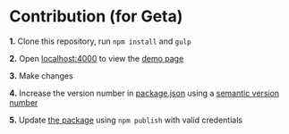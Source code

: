# Contribution (for Geta)

**1.** Clone this repository, run `npm install` and `gulp`

**2.** Open [localhost:4000](http://localhost:4000) to view the [demo page](https://geta.github.io/product-filter/)

**3.** Make changes

**4.** Increase the version number in [package.json](../package.json) using a [semantic version number](https://docs.npmjs.com/getting-started/semantic-versioning)

**5.** Update [the package](https://www.npmjs.com/package/geta-product-filter) using `npm publish` with valid credentials